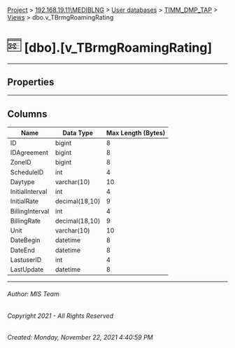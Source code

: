 #### 

[Project](../../../../index.md) > [192.168.19.11\\MEDIBLNG](../../../index.md) > [User databases](../../index.md) > [TIMM_DMP_TAP](../index.md) > [Views](Views.md) > dbo.v_TBrmgRoamingRating

# ![Views](../../../../Images/View32.png) [dbo].[v_TBrmgRoamingRating]

---

## <a name="#properties"></a>Properties



---

## <a name="#columns"></a>Columns

| Name | Data Type | Max Length (Bytes) |
|---|---|---|
| ID | bigint | 8 |
| IDAgreement | bigint | 8 |
| ZoneID | bigint | 8 |
| ScheduleID | int | 4 |
| Daytype | varchar(10) | 10 |
| InitialInterval | int | 4 |
| InitialRate | decimal(18,10) | 9 |
| BillingInterval | int | 4 |
| BillingRate | decimal(18,10) | 9 |
| Unit | varchar(10) | 10 |
| DateBegin | datetime | 8 |
| DateEnd | datetime | 8 |
| LastuserID | int | 4 |
| LastUpdate | datetime | 8 |


---

###### Author:  MIS Team

###### Copyright 2021 - All Rights Reserved

###### Created: Monday, November 22, 2021 4:40:59 PM

